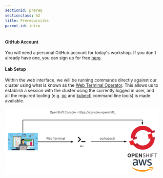 ```yaml
---
sectionid: prereq
sectionclass: h2
title: Prerequisites
parent-id: intro
---
```




#### GitHub Account
You will need a personal GitHub account for today's workshop. If you don't already have one, you can sign up for free [here](https://github.com/join).

#### Lab Setup
Within the web interface, we will be running commands directly against our cluster using what is known as the [Web Terminal Operator](https://docs.openshift.com/container-platform/latest/web_console/web_terminal/installing-web-terminal.html). This allows us to establish a session with the cluster using the currently logged in user, and all the required tooling (e.g. [oc](https://docs.openshift.com/container-platform/4.16/cli_reference/openshift_cli/getting-started-cli.html) and [kubectl](https://kubernetes.io/docs/tasks/tools/) command line tools) is made available.

![Diagram](media/diagram.png)